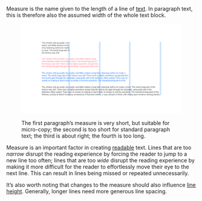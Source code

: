 
Measure is the name given to the length of a line of [text](/glossary/text_copy). In paragraph text, this is therefore also the assumed width of the whole text block.

<figure>

![Four paragraphs of varying line lengths. The first is short, but suitable for micro-copy; the second is too short for standard paragraph text; the third is about right; the fourth is too long.](images/thumbnail.svg)
<figcaption>The first paragraph’s measure is very short, but suitable for micro-copy; the second is too short for standard paragraph text; the third is about right; the fourth is too long.</figcaption>

</figure>

Measure is an important factor in creating [readable](/glossary/legibility_readability) text. Lines that are too *narrow* disrupt the reading experience by forcing the reader to jump to a new line too often; lines that are too *wide* disrupt the reading experience by making it more difficult for the reader to effortlessly move their eye to the next line. This can result in lines being missed or repeated unnecessarily.

It’s also worth noting that changes to the measure should also influence [line height](/glossary/line_height_leading). Generally, longer lines need more generous line spacing.

